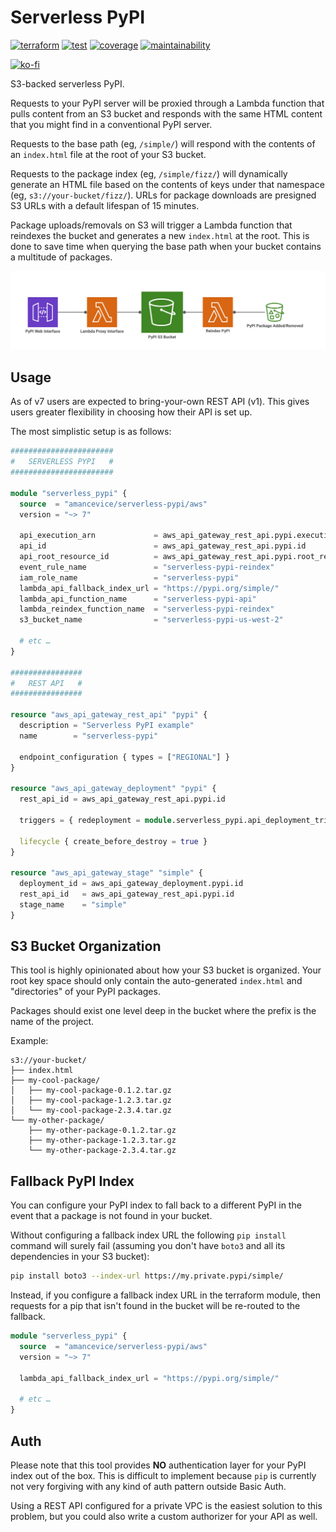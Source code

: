 # Serverless PyPI

[![terraform](https://img.shields.io/github/v/tag/amancevice/terraform-aws-serverless-pypi?color=62f&label=version&logo=terraform&style=flat-square)](https://registry.terraform.io/modules/amancevice/serverless-pypi/aws)
[![test](https://img.shields.io/github/actions/workflow/status/amancevice/terraform-aws-serverless-pypi/test.yml?logo=github&style=flat-square)](https://github.com/amancevice/terraform-aws-serverless-pypi/actions/workflows/test.yml)
[![coverage](https://img.shields.io/codeclimate/coverage/amancevice/terraform-aws-serverless-pypi?logo=code-climate&style=flat-square)](https://codeclimate.com/github/amancevice/terraform-aws-serverless-pypi/test_coverage)
[![maintainability](https://img.shields.io/codeclimate/maintainability/amancevice/terraform-aws-serverless-pypi?logo=code-climate&style=flat-square)](https://codeclimate.com/github/amancevice/terraform-aws-serverless-pypi/maintainability)

[![ko-fi](https://ko-fi.com/img/githubbutton_sm.svg)](https://ko-fi.com/smallweirdnumber)

S3-backed serverless PyPI.

Requests to your PyPI server will be proxied through a Lambda function that pulls content from an S3 bucket and responds with the same HTML content that you might find in a conventional PyPI server.

Requests to the base path (eg, `/simple/`) will respond with the contents of an `index.html` file at the root of your S3 bucket.

Requests to the package index (eg, `/simple/fizz/`) will dynamically generate an HTML file based on the contents of keys under that namespace (eg, `s3://your-bucket/fizz/`). URLs for package downloads are presigned S3 URLs with a default lifespan of 15 minutes.

Package uploads/removals on S3 will trigger a Lambda function that reindexes the bucket and generates a new `index.html` at the root. This is done to save time when querying the base path when your bucket contains a multitude of packages.

![Serverless PyPI](./docs/serverless-pypi.png)

## Usage

As of v7 users are expected to bring-your-own REST API (v1). This gives users greater flexibility in choosing how their API is set up.

The most simplistic setup is as follows:

```terraform
#######################
#   SERVERLESS PYPI   #
#######################

module "serverless_pypi" {
  source  = "amancevice/serverless-pypi/aws"
  version = "~> 7"

  api_execution_arn             = aws_api_gateway_rest_api.pypi.execution_arn
  api_id                        = aws_api_gateway_rest_api.pypi.id
  api_root_resource_id          = aws_api_gateway_rest_api.pypi.root_resource_id
  event_rule_name               = "serverless-pypi-reindex"
  iam_role_name                 = "serverless-pypi"
  lambda_api_fallback_index_url = "https://pypi.org/simple/"
  lambda_api_function_name      = "serverless-pypi-api"
  lambda_reindex_function_name  = "serverless-pypi-reindex"
  s3_bucket_name                = "serverless-pypi-us-west-2"

  # etc …
}

################
#   REST API   #
################

resource "aws_api_gateway_rest_api" "pypi" {
  description = "Serverless PyPI example"
  name        = "serverless-pypi"

  endpoint_configuration { types = ["REGIONAL"] }
}

resource "aws_api_gateway_deployment" "pypi" {
  rest_api_id = aws_api_gateway_rest_api.pypi.id

  triggers = { redeployment = module.serverless_pypi.api_deployment_trigger }

  lifecycle { create_before_destroy = true }
}

resource "aws_api_gateway_stage" "simple" {
  deployment_id = aws_api_gateway_deployment.pypi.id
  rest_api_id   = aws_api_gateway_rest_api.pypi.id
  stage_name    = "simple"
}
```

## S3 Bucket Organization

This tool is highly opinionated about how your S3 bucket is organized. Your root key space should only contain the auto-generated `index.html` and "directories" of your PyPI packages.

Packages should exist one level deep in the bucket where the prefix is the name of the project.

Example:

```plain
s3://your-bucket/
├── index.html
├── my-cool-package/
│   ├── my-cool-package-0.1.2.tar.gz
│   ├── my-cool-package-1.2.3.tar.gz
│   └── my-cool-package-2.3.4.tar.gz
└── my-other-package/
    ├── my-other-package-0.1.2.tar.gz
    ├── my-other-package-1.2.3.tar.gz
    └── my-other-package-2.3.4.tar.gz
```

## Fallback PyPI Index

You can configure your PyPI index to fall back to a different PyPI in the event that a package is not found in your bucket.

Without configuring a fallback index URL the following `pip install` command will surely fail (assuming you don't have `boto3` and all its dependencies in your S3 bucket):

```bash
pip install boto3 --index-url https://my.private.pypi/simple/
```

Instead, if you configure a fallback index URL in the terraform module, then requests for a pip that isn't found in the bucket will be re-routed to the fallback.

```terraform
module "serverless_pypi" {
  source  = "amancevice/serverless-pypi/aws"
  version = "~> 7"

  lambda_api_fallback_index_url = "https://pypi.org/simple/"

  # etc …
}
```

## Auth

Please note that this tool provides **NO** authentication layer for your PyPI index out of the box. This is difficult to implement because `pip` is currently not very forgiving with any kind of auth pattern outside Basic Auth.

Using a REST API configured for a private VPC is the easiest solution to this problem, but you could also write a custom authorizer for your API as well.
